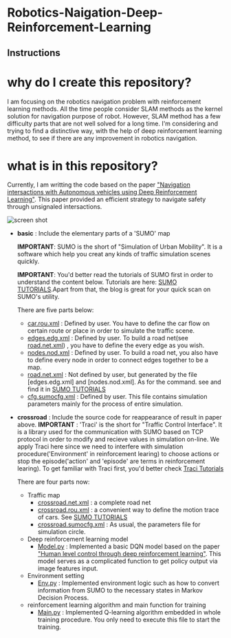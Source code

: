 
# Robotics-Naigation-Deep-Reinforcement-Learning

## Instructions

# why do I create this repository?
I am focusing on the robotics navigation problem with reinforcement learning methods. All the time people consider SLAM methods as the kernel solution for navigation purpose of robot. However, SLAM method has a few difficulty parts that are not well solved for a long time. I'm considering and trying to find a distinctive way, with the help of deep reinforcement learning method, to see if there are any improvement in robotics navigation.

# what is in this repository?
Currently, I am writting the code based on the paper ["Navigation intersactions with Autonomous vehicles using Deep Reinforcement Learning"](http://xueshu.baidu.com/s?wd=paperuri%3A%288096d7729767e358d7308ee6a1bb902d%29&filter=sc_long_sign&tn=SE_xueshusource_2kduw22v&sc_vurl=http%3A%2F%2Farxiv.org%2Fpdf%2F1705.01196&ie=utf-8&sc_us=17616306211134359942). This paper provided an efficient strategy to navigate safety through unsignaled intersactions.  

![screen shot](https://github.com/lvlvlvlvlv/Robotics-Navigation-Deep-Reinforcement-Learning/blob/master/programImage.png)  

- **basic** : Include the elementary parts of a 'SUMO' map 

  **IMPORTANT**: SUMO is the short of "Simulation of Urban Mobility". It is a software which help you creat any kinds of traffic simulation scenes quickly. 
  
  **IMPORTANT**: You'd better read the tutorials of SUMO first in order to understand the content below. Tutorials are here: [SUMO TUTORIALS](http://sumo.dlr.de/wiki/Tutorials).Apart from that, the blog is great for your quick scan on SUMO's utility.
  
  There are five parts below:
  * [car.rou.xml](https://github.com/lvlvlvlvlv/Robotics-Navigation-Deep-Reinforcement-Learning/blob/master/basic/car.rou.xml) : Defined by user. You have to define the car flow on certain route or place in order to simulate the traffic scene.
  * [edges.edg.xml](https://github.com/lvlvlvlvlv/Robotics-Navigation-Deep-Reinforcement-Learning/blob/master/basic/edges.edg.xml) : Defined by user. To build a road net(see [road.net.xml](https://github.com/lvlvlvlvlv/Robotics-Navigation-Deep-Reinforcement-Learning/blob/master/basic/road.net.xml)) , you have to define the every edge as you wish.
  * [nodes.nod.xml](https://github.com/lvlvlvlvlv/Robotics-Navigation-Deep-Reinforcement-Learning/blob/master/basic/nodes.nod.xml) : Defined by user. To build a road net, you also have to define every node in order to connect edges together to be a map.
  * [road.net.xml](https://github.com/lvlvlvlvlv/Robotics-Navigation-Deep-Reinforcement-Learning/blob/master/basic/road.net.xml) : Not defined by user, but generated by the file [edges.edg.xml] and [nodes.nod.xml]. As for the command. see and find it in [SUMO TUTORIALS](http://sumo.dlr.de/wiki/Tutorials)
  * [cfg.sumocfg.xml](https://github.com/lvlvlvlvlv/Robotics-Navigation-Deep-Reinforcement-Learning/blob/master/basic/cfg.sumocfg.xml) : Defined by user. This file contains simulation parameters mainly for the process of entire simulation.
  
- **crossroad** : Include the source code for reappearance of result in paper above.
  **IMPORTANT** : 'Traci' is the short for "Traffic Control Interface". It is a library used for the communication with SUMO based on TCP protocol in order to modify and recieve values in simulation on-line. We apply Traci here since we need to interfere with simulation procedure('Environment' in reinforcement learing) to choose actions or stop the episode('action' and 'episode' are terms in reinforcement learing). To get familiar with Traci first, you'd better check [Traci Tutorials](http://www.sumo.dlr.de/userdoc/TraCI/Protocol.html)  
  
  There are four parts now:  
   + Traffic map
     - [crossroad.net.xml](https://github.com/lvlvlvlvlv/Robotics-Navigation-Deep-Reinforcement-Learning/blob/master/crossroad/crossroad.net.xml) : a complete road net
     - [crossroad.rou.xml](https://github.com/lvlvlvlvlv/Robotics-Navigation-Deep-Reinforcement-Learning/blob/master/crossroad/crossroad.rou.xml) : a convenient way to define the motion trace of cars. See [SUMO TUTORIALS](http://sumo.dlr.de/wiki/Tutorials)
     - [crossroad.sumocfg.xml](https://github.com/lvlvlvlvlv/Robotics-Navigation-Deep-Reinforcement-Learning/blob/master/crossroad/crossroad.sumocfg) : As usual, the parameters file for simulation circle.
   + Deep reinforcement learning model
     - [Model.py](https://github.com/lvlvlvlvlv/Robotics-Navigation-Deep-Reinforcement-Learning/blob/master/crossroad/Model.py) : Implemented a basic DQN model based on the paper ["Human level control through deep reinforcement learning"](https://www.nature.com/articles/nature14236.pdf). This model serves as a complicated function to get policy output via image features input.
   + Environment setting
     - [Env.py](https://github.com/lvlvlvlvlv/Robotics-Navigation-Deep-Reinforcement-Learning/blob/master/crossroad/Env.py) : Implemented environment logic such as how to convert information from SUMO to the necessary states in Markov Decision Process.
   + reinforcement learning algorithm and main function for training
     - [Main.py](https://github.com/lvlvlvlvlv/Robotics-Navigation-Deep-Reinforcement-Learning/blob/master/crossroad/main.py) : Implemented Q-learning algorithm embedded in whole training procedure. You only need to execute this file to start the training.  
     
     
  
  


